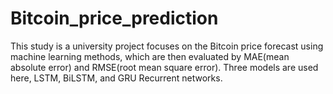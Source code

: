 # Bitcoin_price_prediction
This study is a university project focuses on the Bitcoin price forecast using machine learning methods, which are then evaluated by MAE(mean absolute error) and RMSE(root mean square error).
Three models are used here, LSTM, BiLSTM, and GRU Recurrent networks.
